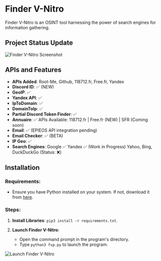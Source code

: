 # Finder V-Nitro

Finder V-Nitro is an OSINT tool harnessing the power of search engines for information gathering.

## **Project Status Update**

![Finder V-Nitro Screenshot](https://cdn.discordapp.com/attachments/971102399441821706/1062814017682423900/image.png)

## **APIs and Features**

- **APIs Added**: Root-Me, Github, 118712.fr, Free.fr, Yandex
- **Discord ID**: ✅ (NEW)
- **GeoIP**: ✅
- **Yandex API**: ✅
- **IpToDomain**: ✅
- **DomainToIp**: ✅
- **Partial Discord Token Finder**: ✅
- **Annuaire**: ✅ APIs Available: 118712.fr | Free.fr (NEW) | SFR (Coming soon)
- **Email**: ✅ (EPIEOS API integration pending)
- **Email Checker**: ✅ (BETA)
- **IP Geo**: ✅
- **Search Engines**:
  Google ✅
  Yandex ✅ (Work in Progress)
  Yahoo, Bing, DuckDuckGo (Status: ❌)

## **Installation**

### Requirements:
- Ensure you have Python installed on your system. If not, download it from [here](https://www.python.org/downloads/).

### Steps:
1. **Install Libraries**:
`pip3 install -r requirements.txt`.

2. **Launch Finder V-Nitro**:
   - Open the command prompt in the program's directory.
   - Type `python3 fvp.py` to launch the program.

![Launch Finder V-Nitro](https://cdn.discordapp.com/attachments/971040198945280000/973723397819338872/unknown.png)
